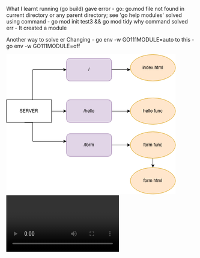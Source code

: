 What I learnt 
running (go build) 
gave error - go: go.mod file not found in current directory or any parent directory; see 'go help modules'
solved using command - go mod init test3 && go mod tidy 
why command solved err - It created a module

Another way to solve er
Changing - go env -w GO111MODULE=auto
to this - go env -w GO111MODULE=off

![Image](https://raw.githubusercontent.com/KamoEllen/Go-Server/main/WebServerArchitecture.drawio.png)
![Video](https://raw.githubusercontent.com/KamoEllen/Go-Server/main/Web-Server.mp4)


